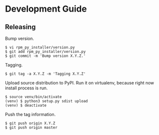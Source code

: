 # Development Guide

## Releasing

Bump version.

```
$ vi rpm_py_installer/version.py
$ git add rpm_py_installer/version.py
$ git commit -m 'Bump version X.Y.Z.'
```

Tagging.

```
$ git tag -a X.Y.Z -m 'Tagging X.Y.Z'
```

Upload source distribution to PyPI.
Run it on virtualenv, because right now install process is run.

```
$ source venv/bin/activate
(venv) $ python3 setup.py sdist upload
(venv) $ deactivate
```

Push the tag information.

```
$ git push origin X.Y.Z
$ git push origin master
```
